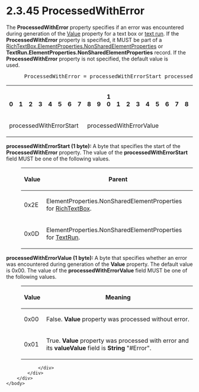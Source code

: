 <html dir="LTR" xmlns:mshelp="http://msdn.microsoft.com/mshelp" xmlns:ddue="http://ddue.schemas.microsoft.com/authoring/2003/5" xmlns:xlink="http://www.w3.org/1999/xlink" xmlns:tool="http://www.microsoft.com/tooltip">
    <head>
        <meta http-equiv="Content-Type" content="text/html; CHARSET=utf-8"></meta>
        <meta name="save" content="history"></meta>
        <title>2.3.45 ProcessedWithError</title>
        <xml>
            <mshelp:toctitle title="2.3.45 ProcessedWithError"></mshelp:toctitle>
            <mshelp:rltitle title="[MS-RPL]: ProcessedWithError"></mshelp:rltitle>
            <mshelp:keyword index="A" term="b98627ed-202b-42ab-ad85-e676fe6757e2"></mshelp:keyword>
            <mshelp:attr name="DCSext.ContentType" value="open specification"></mshelp:attr>
            <mshelp:attr name="AssetID" value="b98627ed-202b-42ab-ad85-e676fe6757e2"></mshelp:attr>
            <mshelp:attr name="TopicType" value="kbRef"></mshelp:attr>
            <mshelp:attr name="DCSext.Title" value="[MS-RPL]: ProcessedWithError" />
        </xml>
    </head>
    <body>
        <div id="header">
            <h1 class="heading">2.3.45 ProcessedWithError</h1>
        </div>
        <div id="mainSection">
            <div id="mainBody">
                <div id="allHistory" class="saveHistory"></div>
                <div id="sectionSection0" class="section" name="collapseableSection">
                    

<p>The <b>ProcessedWithError</b> property specifies if an error
was encountered during generation of the <a href="3f7eea86-e226-47e0-bcc0-0b71b90172e1.html">Value</a> property for a text
box or <a href="75ae48f7-746b-4b41-919c-6699fa28b3ef.html#gt_393612a7-9552-48b0-abf6-0371dbd6d553">text run</a>. If the <b>ProcessedWithError</b>
property is specified, it MUST be part of a <a href="1b1b7882-84bb-47d4-a3d2-b020b8d23d7a.html">RichTextBox.ElementProperties.NonSharedElementProperties</a>
or <b>TextRun.ElementProperties.NonSharedElementProperties</b> record. If the <b>ProcessedWithError</b>
property is not specified, the default value is used.          </p>

<dl>
<dd>
<div><pre> ProcessedWithError = processedWithErrorStart processedWithErrorValue
</pre></div>
</dd></dl>

<table>
 <tr>
  <th><p><br>0</p></th>
  <th><p><br>1</p></th>
  <th><p><br>2</p></th>
  <th><p><br>3</p></th>
  <th><p><br>4</p></th>
  <th><p><br>5</p></th>
  <th><p><br>6</p></th>
  <th><p><br>7</p></th>
  <th><p><br>8</p></th>
  <th><p><br>9</p></th>
  <th><p>1<br>0</p></th>
  <th><p><br>1</p></th>
  <th><p><br>2</p></th>
  <th><p><br>3</p></th>
  <th><p><br>4</p></th>
  <th><p><br>5</p></th>
  <th><p><br>6</p></th>
  <th><p><br>7</p></th>
  <th><p><br>8</p></th>
  <th><p><br>9</p></th>
  <th><p>2<br>0</p></th>
  <th><p><br>1</p></th>
  <th><p><br>2</p></th>
  <th><p><br>3</p></th>
  <th><p><br>4</p></th>
  <th><p><br>5</p></th>
  <th><p><br>6</p></th>
  <th><p><br>7</p></th>
  <th><p><br>8</p></th>
  <th><p><br>9</p></th>
  <th><p>3<br>0</p></th>
  <th><p><br>1</p></th>
 </tr>
 <tr>
  <td colspan="8">
  <p>processedWithErrorStart</p>
  </td>
  <td colspan="8">
  <p>processedWithErrorValue</p>
  </td>
  
 </tr>
</table>

<p><b>processedWithErrorStart (1 byte): </b>A byte that
specifies the start of the <b>ProcessedWithError</b> property. The value of the
<b>processedWithErrorStart</b> field MUST be one of the following values.</p>

<dl>
<dd>
<table>
 <thead>
  <tr>
   <th>
   <p>Value</p>
   </th>
   <th>
   <p>Parent</p>
   </th>
  </tr>
 </thead>
 <tr>
  <td>
  <p>0x2E</p>
  </td>
  <td>
  <p>ElementProperties.NonSharedElementProperties for <a href="e1999254-e8d4-4998-8ef5-00e0991ab9c7.html">RichTextBox</a>.</p>
  </td>
 </tr>
 <tr>
  <td>
  <p>0x0D</p>
  </td>
  <td>
  <p>ElementProperties.NonSharedElementProperties for <a href="d27cece2-1118-4553-9c3d-2b46180055ec.html">TextRun</a>.</p>
  </td>
 </tr>
</table>
</dd></dl>

<p><b>processedWithErrorValue (1 byte): </b>A byte that
specifies whether an error was encountered during generation of the <b>Value</b>
property. The default value is 0x00. The value of the <b>processedWithErrorValue</b>
field MUST be one of the following values. </p>

<dl>
<dd>
<table>
 <thead>
  <tr>
   <th>
   <p>Value</p>
   </th>
   <th>
   <p>Meaning</p>
   </th>
  </tr>
 </thead>
 <tr>
  <td>
  <p>0x00</p>
  </td>
  <td>
  <p>False. <b>Value</b> property was processed without
  error.</p>
  </td>
 </tr>
 <tr>
  <td>
  <p>0x01</p>
  </td>
  <td>
  <p>True. <b>Value</b> property was processed with error
  and its <b>valueValue</b> field is <b>String</b> &quot;#Error&quot;. </p>
  </td>
 </tr>
</table>
</dd></dl>

<p> </p>


                </div>
            </div>
        </div>
    </body>
</html>
